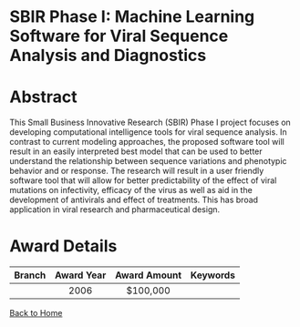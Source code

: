 
SBIR Phase I: Machine Learning Software for Viral Sequence Analysis and Diagnostics
===================================================================================

# Abstract


This Small Business Innovative Research (SBIR) Phase I project focuses on developing computational intelligence tools for viral sequence analysis. In contrast to current modeling approaches, the proposed software tool will result in an easily interpreted best model that can be used to better understand the relationship between sequence variations and phenotypic behavior and or response. The research will result in a user friendly software tool that will allow for better predictability of the effect of viral mutations on infectivity, efficacy of the virus as well as aid in the development of antivirals and effect of treatments.  This has broad application in viral research and pharmaceutical design.  

# Award Details

|Branch|Award Year|Award Amount|Keywords|
| :---: | :---: | :---: | :---: |
||2006|$100,000||
  
  


[Back to Home](https://github.com/chrischow/dod_sbir_awards/Reports/JT/#83)